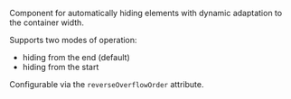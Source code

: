 Component for automatically hiding elements with dynamic adaptation to the container width.

Supports two modes of operation:

-   hiding from the end (default)
-   hiding from the start

Configurable via the `reverseOverflowOrder` attribute.

<!-- example(overflow-items-overview) -->
